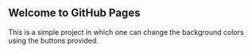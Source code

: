 ## Welcome to GitHub Pages

This is a simple project in which one can change the background colors using the buttons provided.

